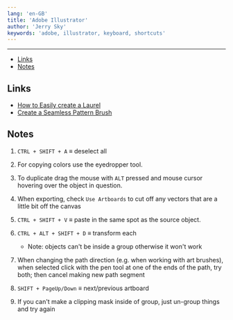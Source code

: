 ```yaml
---
lang: 'en-GB'
title: 'Adobe Illustrator'
author: 'Jerry Sky'
keywords: 'adobe, illustrator, keyboard, shortcuts'
---
```


---

- [Links](#links)
- [Notes](#notes)

## Links

- [How to Easily create a Laurel](https://youtu.be/XoueFohrhn4)
- [Create a Seamless Pattern Brush](https://youtu.be/_UsvbhSjcaw)

## Notes

1. `CTRL + SHIFT + A` $\equiv$ deselect all

2. For copying colors use the eyedropper tool.

3. To duplicate drag the mouse with `ALT` pressed and mouse cursor hovering over the object in question.

4. When exporting, check `Use Artboards` to cut off any vectors that are a little bit off the canvas

5. `CTRL + SHIFT + V` $\equiv$ paste in the same spot as the source object.

6. `CTRL + ALT + SHIFT + D` $\equiv$ transform each
   - Note: objects can't be inside a group otherwise it won't work

7. When changing the path direction (e.g. when working with art brushes), when selected click with the pen tool at one of the ends of the path, try both; then cancel making new path segment

8. `SHIFT + PageUp/Down` $\equiv$ next/previous artboard

9. If you can't make a clipping mask inside of group, just un-group things and try again
